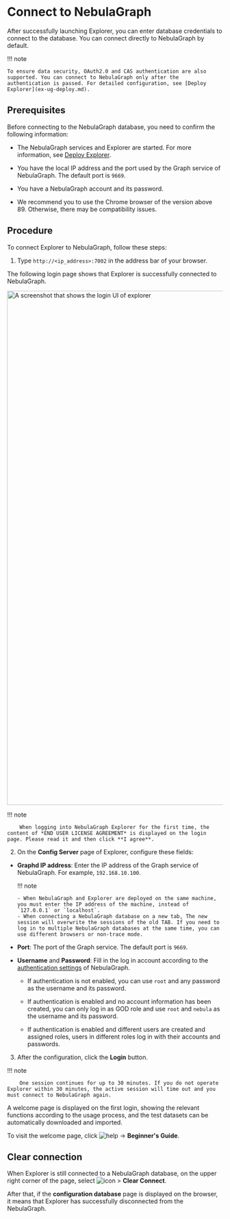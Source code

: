 # Connect to NebulaGraph

After successfully launching Explorer, you can enter database credentials to connect to the database. You can connect directly to NebulaGraph by default. 

!!! note

    To ensure data security, OAuth2.0 and CAS authentication are also supported. You can connect to NebulaGraph only after the authentication is passed. For detailed configuration, see [Deploy Explorer](ex-ug-deploy.md).

## Prerequisites

Before connecting to the NebulaGraph database, you need to confirm the following information:

- The NebulaGraph services and Explorer are started. For more information, see [Deploy Explorer](../deploy-connect/ex-ug-connect.md).

- You have the local IP address and the port used by the Graph service of NebulaGraph. The default port is `9669`.

- You have a NebulaGraph account and its password.

- We recommend you to use the Chrome browser of the version above 89. Otherwise, there may be compatibility issues.

## Procedure

To connect Explorer to NebulaGraph, follow these steps:

1. Type `http://<ip_address>:7002` in the address bar of your browser.

  The following login page shows that Explorer is successfully connected to NebulaGraph.

  <img src="https://docs-cdn.nebula-graph.com.cn/figures/eo_expl_login_230913_en.png" width="1200" alt="A screenshot that shows the login UI of explorer">

  !!! note

        When logging into NebulaGraph Explorer for the first time, the content of *END USER LICENSE AGREEMENT* is displayed on the login page. Please read it and then click **I agree**.

2. On the **Config Server** page of Explorer, configure these fields:

  - **Graphd IP address**: Enter the IP address of the Graph service of NebulaGraph. For example, `192.168.10.100`.

    !!! note

        - When NebulaGraph and Explorer are deployed on the same machine, you must enter the IP address of the machine, instead of `127.0.0.1` or `localhost`.
        - When connecting a NebulaGraph database on a new tab, The new session will overwrite the sessions of the old TAB. If you need to log in to multiple NebulaGraph databases at the same time, you can use different browsers or non-trace mode.

  - **Port**: The port of the Graph service. The default port is `9669`.

  - **Username** and **Password**: Fill in the log in account according to the [authentication settings](../../7.data-security/1.authentication/1.authentication.md) of NebulaGraph.

    - If authentication is not enabled, you can use `root` and any password as the username and its password.

    - If authentication is enabled and no account information has been created, you can only log in as GOD role and use `root` and `nebula` as the username and its password.

    - If authentication is enabled and different users are created and assigned roles, users in different roles log in with their accounts and passwords.

3. After the configuration, click the **Login** button.

  !!! note

        One session continues for up to 30 minutes. If you do not operate Explorer within 30 minutes, the active session will time out and you must connect to NebulaGraph again.

A welcome page is displayed on the first login, showing the relevant functions according to the usage process, and the test datasets can be automatically downloaded and imported.

To visit the welcome page, click ![help](https://docs-cdn.nebula-graph.com.cn/figures/navbar-help.png) -> **Beginner's Guide**.

## Clear connection

When Explorer is still connected to a NebulaGraph database, on the upper right corner of the page, select ![icon](https://docs-cdn.nebula-graph.com.cn/figures/nav-setup.png) > **Clear Connect**.

After that, if the **configuration database** page is displayed on the browser, it means that Explorer has successfully disconnected from the NebulaGraph.
